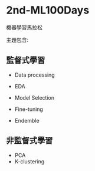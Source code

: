 # 2nd-ML100Days
機器學習馬拉松 

主題包含:
## 監督式學習
* Data processing 

* EDA

* Model Selection

* Fine-tuning

* Endemble

## 非監督式學習
* PCA
* K-clustering
